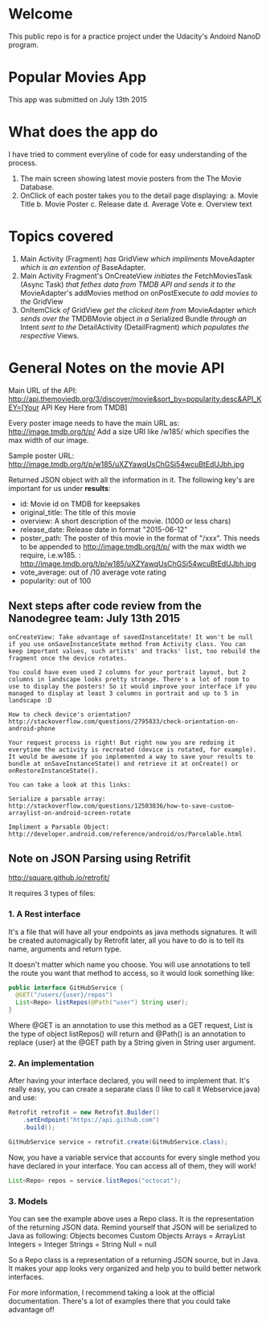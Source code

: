 # Welcome

This public repo is for a practice project under the Udacity's Andoird NanoD program.

# Popular Movies App

This app was submitted on July 13th 2015

# What does the app do

I have tried to comment everyline of code for easy understanding of the process.

1. The main screen showing latest movie posters from the The Movie Database.
2. OnClick of each poster takes you to the detail page displaying:
    a. Movie Title
    b. Movie Poster
    c. Release date
    d. Average Vote
    e. Overview text

# Topics covered

1. Main Activity (Fragment) *has* GridView *which impliments* MoveAdapter *which is an extention of* BaseAdapter.
2. Main Activity Fragment's OnCreateView *initiates the* FetchMoviesTask (Async Task) *that fethes data from TMDB API and sends it to the* MovieAdapter's addMovies method *on* onPostExecute *to add movies to the* GridView
3. OnItemClick *of* GridView *get the clicked item from* MovieAdapter *which sends over the* TMDBMovie object *in a* Serialized Bundle *through an* Intent *sent to the* DetailActivity (DetailFragment) *which populates the respective* Views.

# General Notes on the movie API

Main URL of the API: http://api.themoviedb.org/3/discover/movie&sort_by=popularity.desc&API_KEY=[Your API Key Here from TMDB]

Every poster image needs to have the main URL as: http://image.tmdb.org/t/p/
Add a size URI like /w185/ which specifies the max width of our image.

Sample poster URL: http://image.tmdb.org/t/p/w185/uXZYawqUsChGSj54wcuBtEdUJbh.jpg

Returned JSON object with all the information in it. The following key's are important for us under **results**:

* id: Movie id on TMDB for keepsakes
* original_title: The title of this movie
* overview: A short description of the movie. (1000 or less chars)
* release_date: Release date in format "2015-06-12"
* poster_path: The poster of this movie in the format of "/xxx". This needs to be appended to http://image.tmdb.org/t/p/ with the max width we require, i.e.w185. : http://image.tmdb.org/t/p/w185/uXZYawqUsChGSj54wcuBtEdUJbh.jpg
* vote_average: out of /10 average vote rating
* popularity: out of 100

## Next steps after code review from the Nanodegree team: July 13th 2015

    onCreateView: Take advantage of savedInstanceState! It won't be null if you use onSaveInstanceState method from Activity class. You can keep important values, such artists' and tracks' list, too rebuild the fragment once the device rotates.

    You could have even used 2 columns for your portrait layout, but 2 columns in landscape looks pretty strange. There's a lot of room to use to display the posters! So it would improve your interface if you managed to display at least 3 columns in portrait and up to 5 in landscape :D

    How to check device's orientation? http://stackoverflow.com/questions/2795833/check-orientation-on-android-phone

    Your request process is right! But right now you are redoing it everytime the activity is recreated (device is rotated, for example). It would be awesome if you implemented a way to save your results to bundle at onSaveInstanceState() and retrieve it at onCreate() or onRestoreInstanceState().

    You can take a look at this links:

    Serialize a parsable array: http://stackoverflow.com/questions/12503836/how-to-save-custom-arraylist-on-android-screen-rotate

    Impliment a Parsable Object: http://developer.android.com/reference/android/os/Parcelable.html

## Note on JSON Parsing using Retrifit
http://square.github.io/retrofit/

It requires 3 types of files:

### 1. A Rest interface
It's a file that will have all your endpoints as java methods signatures. It will be created automagically by Retrofit later, all you have to do is to tell its name, arguments and return type.

It doesn't matter which name you choose. You will use annotations to tell the route you want that method to access, so it would look something like:

```java
public interface GitHubService {
  @GET("/users/{user}/repos")
  List<Repo> listRepos(@Path("user") String user);
}
```

Where @GET is an annotation to use this method as a GET request, List<Repo> is the type of object listRepos() will return and @Path() is an annotation to replace {user} at the @GET path by a String given in String user argument.

### 2. An implementation
After having your interface declared, you will need to implement that. It's really easy, you can create a separate class (I like to call it Webservice.java) and use:

```java
Retrofit retrofit = new Retrofit.Builder()
    .setEndpoint("https://api.github.com")
    .build();
```

```java
GitHubService service = retrofit.create(GitHubService.class);
```

Now, you have a variable service that accounts for every single method you have declared in your interface. You can access all of them, they will work!

```java
List<Repo> repos = service.listRepos("octocat");
```

### 3. Models
You can see the example above uses a Repo class. It is the representation of the returning JSON data. Remind yourself that JSON will be serialized to Java as following:
Objects becomes Custom Objects
Arrays = ArrayList<T>
Integers = Integer
Strings = String
Null = null

So a Repo class is a representation of a returning JSON source, but in Java. It makes your app looks very organized and help you to build better network interfaces.

For more information, I recommend taking a look at the official documentation. There's a lot of examples there that you could take advantage of!
​
